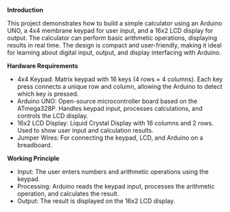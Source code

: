 **Introduction**



This project demonstrates how to build a simple calculator using an Arduino UNO, a 4x4 membrane keypad for user input, and a 16x2 LCD display for output. The calculator can perform basic arithmetic operations, displaying results in real time. The design is compact and user-friendly, making it ideal for learning about digital input, output, and display interfacing with Arduino.



**Hardware Requirements**



* 4x4 Keypad: Matrix keypad with 16 keys (4 rows × 4 columns). Each key press connects a unique row and column, allowing the Arduino to detect which key is pressed.
* Arduino UNO: Open-source microcontroller board based on the ATmega328P. Handles keypad input, processes calculations, and controls the LCD display.
* 16x2 LCD Display: Liquid Crystal Display with 16 columns and 2 rows. Used to show user input and calculation results.
* Jumper Wires: For connecting the keypad, LCD, and Arduino on a breadboard.



**Working Principle**



* Input: The user enters numbers and arithmetic operations using the keypad.
* Processing: Arduino reads the keypad input, processes the arithmetic operation, and calculates the result.
* Output: The result is displayed on the 16x2 LCD display.